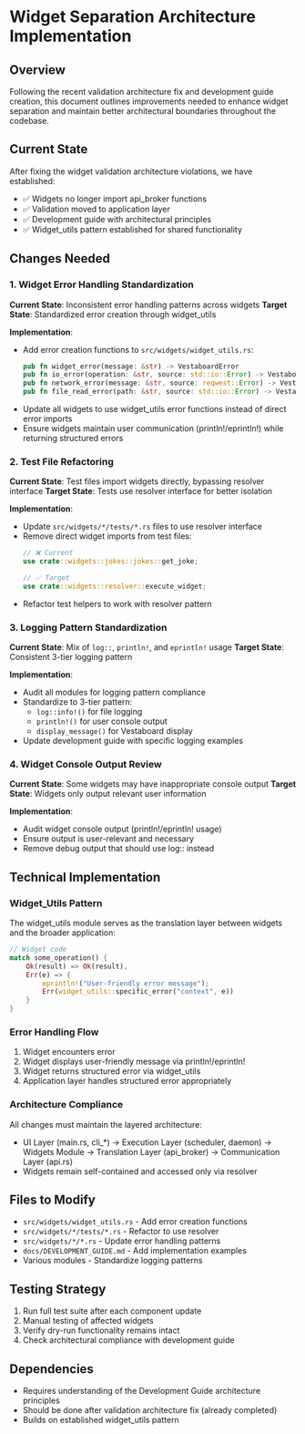 # Widget Separation Architecture Implementation

## Overview
Following the recent validation architecture fix and development guide creation, this document outlines improvements needed to enhance widget separation and maintain better architectural boundaries throughout the codebase.

## Current State
After fixing the widget validation architecture violations, we have established:
- ✅ Widgets no longer import api_broker functions
- ✅ Validation moved to application layer
- ✅ Development guide with architectural principles
- ✅ Widget_utils pattern established for shared functionality

## Changes Needed

### 1. Widget Error Handling Standardization
**Current State**: Inconsistent error handling patterns across widgets
**Target State**: Standardized error creation through widget_utils

**Implementation**:
- Add error creation functions to `src/widgets/widget_utils.rs`:
  ```rust
  pub fn widget_error(message: &str) -> VestaboardError
  pub fn io_error(operation: &str, source: std::io::Error) -> VestaboardError
  pub fn network_error(message: &str, source: reqwest::Error) -> VestaboardError
  pub fn file_read_error(path: &str, source: std::io::Error) -> VestaboardError
  ```
- Update all widgets to use widget_utils error functions instead of direct error imports
- Ensure widgets maintain user communication (println!/eprintln!) while returning structured errors

### 2. Test File Refactoring
**Current State**: Test files import widgets directly, bypassing resolver interface
**Target State**: Tests use resolver interface for better isolation

**Implementation**:
- Update `src/widgets/*/tests/*.rs` files to use resolver interface
- Remove direct widget imports from test files:
  ```rust
  // ❌ Current
  use crate::widgets::jokes::jokes::get_joke;

  // ✅ Target
  use crate::widgets::resolver::execute_widget;
  ```
- Refactor test helpers to work with resolver pattern

### 3. Logging Pattern Standardization
**Current State**: Mix of `log::`, `println!`, and `eprintln!` usage
**Target State**: Consistent 3-tier logging pattern

**Implementation**:
- Audit all modules for logging pattern compliance
- Standardize to 3-tier pattern:
  - `log::info!()` for file logging
  - `println!()` for user console output
  - `display_message()` for Vestaboard display
- Update development guide with specific logging examples

### 4. Widget Console Output Review
**Current State**: Some widgets may have inappropriate console output
**Target State**: Widgets only output relevant user information

**Implementation**:
- Audit widget console output (println!/eprintln! usage)
- Ensure output is user-relevant and necessary
- Remove debug output that should use log:: instead

## Technical Implementation

### Widget_Utils Pattern
The widget_utils module serves as the translation layer between widgets and the broader application:
```rust
// Widget code
match some_operation() {
    Ok(result) => Ok(result),
    Err(e) => {
        eprintln!("User-friendly error message");
        Err(widget_utils::specific_error("context", e))
    }
}
```

### Error Handling Flow
1. Widget encounters error
2. Widget displays user-friendly message via println!/eprintln!
3. Widget returns structured error via widget_utils
4. Application layer handles structured error appropriately

### Architecture Compliance
All changes must maintain the layered architecture:
- UI Layer (main.rs, cli_*) → Execution Layer (scheduler, daemon) → Widgets Module → Translation Layer (api_broker) → Communication Layer (api.rs)
- Widgets remain self-contained and accessed only via resolver

## Files to Modify
- `src/widgets/widget_utils.rs` - Add error creation functions
- `src/widgets/*/tests/*.rs` - Refactor to use resolver
- `src/widgets/*/*.rs` - Update error handling patterns
- `docs/DEVELOPMENT_GUIDE.md` - Add implementation examples
- Various modules - Standardize logging patterns

## Testing Strategy
1. Run full test suite after each component update
2. Manual testing of affected widgets
3. Verify dry-run functionality remains intact
4. Check architectural compliance with development guide

## Dependencies
- Requires understanding of the Development Guide architecture principles
- Should be done after validation architecture fix (already completed)
- Builds on established widget_utils pattern
